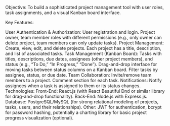 Objective: To build a sophisticated project management tool with user roles, task assignments, and a visual Kanban board interface.

Key Features:

User Authentication & Authorization:
User registration and login.
Project owner, team member roles with different permissions (e.g., only owner can delete project, team members can only update tasks).
Project Management:
Create, view, edit, and delete projects.
Each project has a title, description, and list of associated tasks.
Task Management (Kanban Board):
Tasks with titles, descriptions, due dates, assignees (other project members), and status (e.g., “To Do,” “In Progress,” “Done”).
Drag-and-drop interface for moving tasks between status columns on a Kanban board.
Filter tasks by assignee, status, or due date.
Team Collaboration:
Invite/remove team members to a project.
Comment section for each task.
Notifications:
Notify assignees when a task is assigned to them or its status changes.
Technologies:
Front-End: React.js (with React Beautiful Dnd or similar library for drag-and-drop functionality).
Back-End: Node.js with Express.js.
Database: PostgreSQL/MySQL (for strong relational modeling of projects, tasks, users, and their relationships).
Other: JWT for authentication, bcrypt for password hashing, potentially a charting library for basic project progress visualization (optional).
